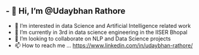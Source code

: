 ## - 👋 Hi, I’m @Udaybhan Rathore
- 👀 I’m interested in data Science and Artificial Intelligence related work
- 🌱 I’m currently in 3rd in data science engineering in the IISER Bhopal
- 💞️ I’m looking to collaborate on NLP and Data Science projects
- 📫 How to reach me ... https://www.linkedin.com/in/udaybhan-rathore/

<!---
Udaybhan19/Udaybhan19 is a ✨ special ✨ repository because its `README.md` (this file) appears on your GitHub profile.
You can click the Preview link to take a look at your changes.
--->

